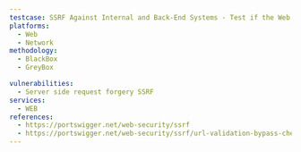 ```yaml
---
testcase: SSRF Against Internal and Back-End Systems - Test if the Web (HTTP/HTTPS) service allows hostnames that resolve to internal IPs, including attacker-controlled domains pointed to internal resources
platforms: 
  - Web
  - Network
methodology: 
  - BlackBox
  - GreyBox

vulnerabilities:
  - Server side request forgery SSRF
services:
  - WEB
references:
  - https://portswigger.net/web-security/ssrf
  - https://portswigger.net/web-security/ssrf/url-validation-bypass-cheat-sheet
---
```

